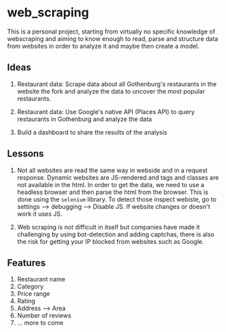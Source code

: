 # web_scraping

This is a personal project, starting from virtually no specific knowledge of webscraping and aiming to 
know enough to read, parse and structure data from websites in order to analyze it and maybe then create a
model.

## Ideas

1. Restaurant data: Scrape data about all Gothenburg's restaurants in the website the fork and analyze the data
to uncover the most popular restaurants.

2. Restaurant data: Use Google's native API (Places API) to query restaurants in Gothenburg and analyze the data

3. Build a dashboard to share the results of the analysis

## Lessons

1. Not all websites are read the same way in webside and in a request response. Dynamic websites are JS-rendered and tags and classes are not available in the html. In order to get the data, we need to use a headless browser and then parse the html from the browser. This is done using the `selenium` library.
To detect those inspect webiste, go to settings --> debugging --> Disable JS. If website changes or doesn't work it uses JS.

2. Web scraping is not difficult in itself but companies have made it challenging by using bot-detection and adding captchas, there is also the risk for getting your IP blocked from websites such as Google. 

## Features

1. Restaurant name
2. Category
3. Price range
4. Rating
5. Address --> Area
6. Number of reviews
7. ... more to come